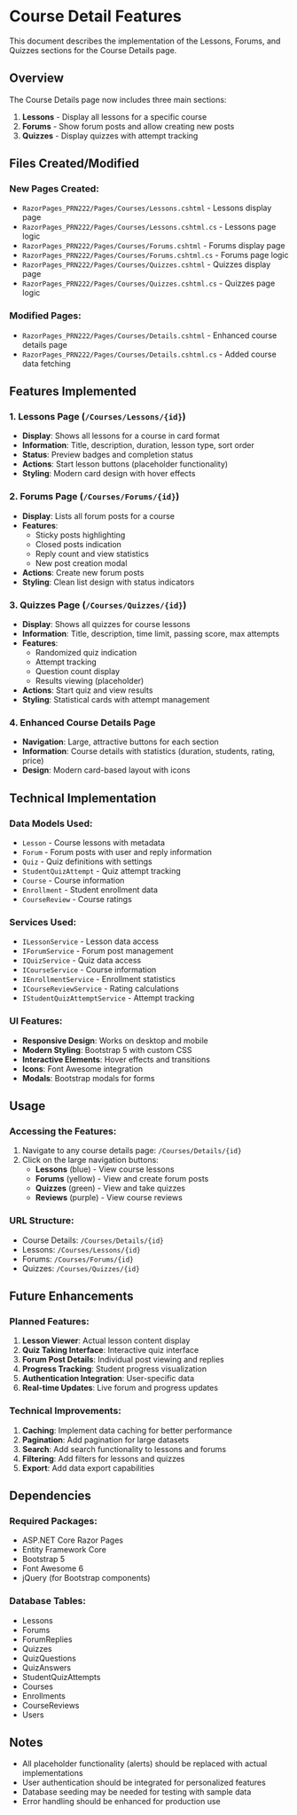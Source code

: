 # Course Detail Features

This document describes the implementation of the Lessons, Forums, and Quizzes sections for the Course Details page.

## Overview

The Course Details page now includes three main sections:

1. **Lessons** - Display all lessons for a specific course
2. **Forums** - Show forum posts and allow creating new posts
3. **Quizzes** - Display quizzes with attempt tracking

## Files Created/Modified

### New Pages Created:

- `RazorPages_PRN222/Pages/Courses/Lessons.cshtml` - Lessons display page
- `RazorPages_PRN222/Pages/Courses/Lessons.cshtml.cs` - Lessons page logic
- `RazorPages_PRN222/Pages/Courses/Forums.cshtml` - Forums display page
- `RazorPages_PRN222/Pages/Courses/Forums.cshtml.cs` - Forums page logic
- `RazorPages_PRN222/Pages/Courses/Quizzes.cshtml` - Quizzes display page
- `RazorPages_PRN222/Pages/Courses/Quizzes.cshtml.cs` - Quizzes page logic

### Modified Pages:

- `RazorPages_PRN222/Pages/Courses/Details.cshtml` - Enhanced course details page
- `RazorPages_PRN222/Pages/Courses/Details.cshtml.cs` - Added course data fetching

## Features Implemented

### 1. Lessons Page (`/Courses/Lessons/{id}`)

- **Display**: Shows all lessons for a course in card format
- **Information**: Title, description, duration, lesson type, sort order
- **Status**: Preview badges and completion status
- **Actions**: Start lesson buttons (placeholder functionality)
- **Styling**: Modern card design with hover effects

### 2. Forums Page (`/Courses/Forums/{id}`)

- **Display**: Lists all forum posts for a course
- **Features**:
  - Sticky posts highlighting
  - Closed posts indication
  - Reply count and view statistics
  - New post creation modal
- **Actions**: Create new forum posts
- **Styling**: Clean list design with status indicators

### 3. Quizzes Page (`/Courses/Quizzes/{id}`)

- **Display**: Shows all quizzes for course lessons
- **Information**: Title, description, time limit, passing score, max attempts
- **Features**:
  - Randomized quiz indication
  - Attempt tracking
  - Question count display
  - Results viewing (placeholder)
- **Actions**: Start quiz and view results
- **Styling**: Statistical cards with attempt management

### 4. Enhanced Course Details Page

- **Navigation**: Large, attractive buttons for each section
- **Information**: Course details with statistics (duration, students, rating, price)
- **Design**: Modern card-based layout with icons

## Technical Implementation

### Data Models Used:

- `Lesson` - Course lessons with metadata
- `Forum` - Forum posts with user and reply information
- `Quiz` - Quiz definitions with settings
- `StudentQuizAttempt` - Quiz attempt tracking
- `Course` - Course information
- `Enrollment` - Student enrollment data
- `CourseReview` - Course ratings

### Services Used:

- `ILessonService` - Lesson data access
- `IForumService` - Forum post management
- `IQuizService` - Quiz data access
- `ICourseService` - Course information
- `IEnrollmentService` - Enrollment statistics
- `ICourseReviewService` - Rating calculations
- `IStudentQuizAttemptService` - Attempt tracking

### UI Features:

- **Responsive Design**: Works on desktop and mobile
- **Modern Styling**: Bootstrap 5 with custom CSS
- **Interactive Elements**: Hover effects and transitions
- **Icons**: Font Awesome integration
- **Modals**: Bootstrap modals for forms

## Usage

### Accessing the Features:

1. Navigate to any course details page: `/Courses/Details/{id}`
2. Click on the large navigation buttons:
   - **Lessons** (blue) - View course lessons
   - **Forums** (yellow) - View and create forum posts
   - **Quizzes** (green) - View and take quizzes
   - **Reviews** (purple) - View course reviews

### URL Structure:

- Course Details: `/Courses/Details/{id}`
- Lessons: `/Courses/Lessons/{id}`
- Forums: `/Courses/Forums/{id}`
- Quizzes: `/Courses/Quizzes/{id}`

## Future Enhancements

### Planned Features:

1. **Lesson Viewer**: Actual lesson content display
2. **Quiz Taking Interface**: Interactive quiz interface
3. **Forum Post Details**: Individual post viewing and replies
4. **Progress Tracking**: Student progress visualization
5. **Authentication Integration**: User-specific data
6. **Real-time Updates**: Live forum and progress updates

### Technical Improvements:

1. **Caching**: Implement data caching for better performance
2. **Pagination**: Add pagination for large datasets
3. **Search**: Add search functionality to lessons and forums
4. **Filtering**: Add filters for lessons and quizzes
5. **Export**: Add data export capabilities

## Dependencies

### Required Packages:

- ASP.NET Core Razor Pages
- Entity Framework Core
- Bootstrap 5
- Font Awesome 6
- jQuery (for Bootstrap components)

### Database Tables:

- Lessons
- Forums
- ForumReplies
- Quizzes
- QuizQuestions
- QuizAnswers
- StudentQuizAttempts
- Courses
- Enrollments
- CourseReviews
- Users

## Notes

- All placeholder functionality (alerts) should be replaced with actual implementations
- User authentication should be integrated for personalized features
- Database seeding may be needed for testing with sample data
- Error handling should be enhanced for production use
